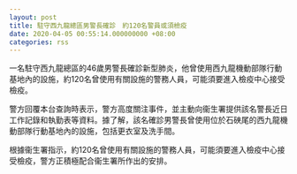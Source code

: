 ```yaml
---
layout: post
title: 駐守西九龍總區男警長確診　約120名警員或須檢疫
date: 2020-04-05 00:55:14.000000000 +08:00
categories: rss
---
```


一名駐守西九龍總區的46歲男警長確診新型肺炎，他曾使用西九龍機動部隊行動基地內的設施，約120名曾使用有關設施的警務人員，可能須要進入檢疫中心接受檢疫。

警方回覆本台查詢時表示，警方高度關注事件，並主動向衞生署提供該名警長近日工作記錄和執勤表等資料。據了解，該名確診男警長曾使用位於石硤尾的西九龍機動部隊行動基地內的設施，包括更衣室及洗手間。

根據衞生署指示，約120名曾使用有關設施的警務人員，可能須要進入檢疫中心接受檢疫，警方正積極配合衞生署所作出的安排。
